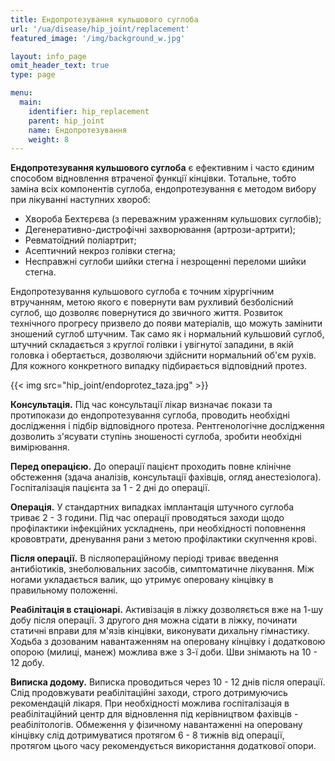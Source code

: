 ```yaml
---
title: Ендопротезування кульшового суглоба
url: '/ua/disease/hip_joint/replacement'
featured_image: '/img/background_w.jpg'

layout: info_page
omit_header_text: true
type: page

menu:
  main:
    identifier: hip_replacement
    parent: hip_joint
    name: Ендопротезування
    weight: 8
---
```


**Ендопротезування кульшового суглоба** є ефективним і часто єдиним способом відновлення втраченої функції кінцівки.
Тотальне, тобто заміна всіх компонентів суглоба, ендопротезування є методом вибору при лікуванні наступних хвороб:

- Хвороба Бехтєрєва (з переважним ураженням кульшових суглобів); 
- Дегенеративно-дистрофічні захворювання (артрози-артрити); 
- Ревматоїдний поліартрит; 
- Асептичний некроз голівки стегна; 
- Несправжні суглоби шийки стегна і незрощенні переломи шийки стегна.

Ендопротезування кульшового суглоба є точним хірургічним втручанням, метою якого є повернути вам рухливий безболісний
суглоб, що дозволяє повернутися до звичного життя. Розвиток технічного прогресу призвело до появи матеріалів, що можуть
замінити зношений суглоб штучним. Так само як і нормальний кульшовий суглоб, штучний складається з круглої голівки і
увігнутої западини, в якій головка і обертається, дозволяючи здійснити нормальний об'єм рухів. Для кожного конкретного
випадку підбирається відповідний протез.

{{< img src="hip_joint/endoprotez_taza.jpg" >}}

**Консультація.** Під час консультації лікар визначає покази та протипокази до ендопротезування суглоба, проводить
необхідні дослідження і підбір відповідного протеза. Рентгенологічне дослідження дозволить з'ясувати ступінь зношеності
суглоба, зробити необхідні вимірювання.

**Перед операцією.** До операції пацієнт проходить повне клінічне обстеження (здача аналізів, консультації фахівців,
огляд анестезіолога). Госпіталізація пацієнта за 1 - 2 дні до операції.

**Операція.** У стандартних випадках імплантація штучного суглоба триває 2 - 3 години. Під час операції проводяться
заходи щодо профілактики інфекційних ускладнень, при необхідності поповнення крововтрати, дренування рани з метою
профілактики скупчення крові.

**Після операції.** В післяопераційному періоді триває введення антибіотиків, знеболювальних засобів, симптоматичне
лікування. Між ногами укладається валик, що утримує оперовану кінцівку в правильному положенні.

**Реабілітація в стаціонарі.** Активізація в ліжку дозволяється вже на 1-шу добу після операції. З другого дня можна
сідати в ліжку, починати статичні вправи для м'язів кінцівки, виконувати дихальну гімнастику. Ходьба з дозованим
навантаженням на оперовану кінцівку і додатковою опорою (милиці, манеж) можлива вже з 3-ї доби. Шви знімають на 10 - 12
добу.

**Виписка додому.** Виписка проводиться через 10 - 12 днів після операції. Слід продовжувати реабілітаційні заходи,
строго дотримуючись рекомендацій лікаря. При необхідності можлива госпіталізація в реабілітаційний центр для відновлення
під керівництвом фахівців - реабілітологів. Обмеження у фізичному навантаженні на оперовану кінцівку слід дотримуватися
протягом 6 - 8 тижнів від операції, протягом цього часу рекомендується використання додаткової опори.
